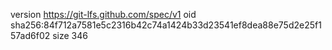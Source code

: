 version https://git-lfs.github.com/spec/v1
oid sha256:84f712a7581e5c2316b42c74a1424b33d23541ef8dea88e75d2e25f157ad6f02
size 346
